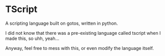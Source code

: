# TScript
A scripting language built on gotos, written in python.

I did not know that there was a pre-existing language called tscript when I made this, so uhh, yeah...

Anyway, feel free to mess with this, or even modify the language itself.
